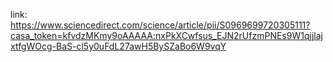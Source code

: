 link: https://www.sciencedirect.com/science/article/pii/S0969699720305111?casa_token=kfvdzMKmy9oAAAAA:nxPkXCwfsus_EJN2rUfzmPNEs9W1qjjlajxtfgWOcg-BaS-cl5y0uFdL27awH5BySZaBo6W9vqY
